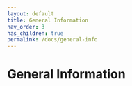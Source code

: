 ```yaml
---
layout: default
title: General Information
nav_order: 3
has_children: true
permalink: /docs/general-info
---
```


# General Information